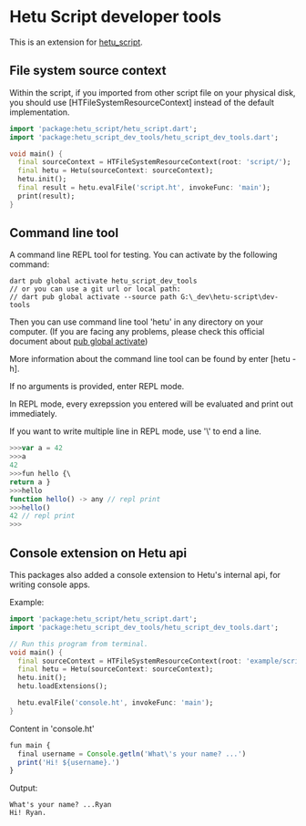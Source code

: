 # Hetu Script developer tools

This is an extension for [hetu_script](https://pub.dev/packages/hetu_script).

## File system source context

Within the script, if you imported from other script file on your physical disk, you should use [HTFileSystemResourceContext] instead of the default implementation.

```dart
import 'package:hetu_script/hetu_script.dart';
import 'package:hetu_script_dev_tools/hetu_script_dev_tools.dart';

void main() {
  final sourceContext = HTFileSystemResourceContext(root: 'script/');
  final hetu = Hetu(sourceContext: sourceContext);
  hetu.init();
  final result = hetu.evalFile('script.ht', invokeFunc: 'main');
  print(result);
}
```

## Command line tool

A command line REPL tool for testing. You can activate by the following command:

```
dart pub global activate hetu_script_dev_tools
// or you can use a git url or local path:
// dart pub global activate --source path G:\_dev\hetu-script\dev-tools
```

Then you can use command line tool 'hetu' in any directory on your computer. (If you are facing any problems, please check this official document about [pub global activate](https://dart.dev/tools/pub/cmd/pub-global))

More information about the command line tool can be found by enter [hetu -h].

If no arguments is provided, enter REPL mode.

In REPL mode, every exrepssion you entered will be evaluated and print out immediately.

If you want to write multiple line in REPL mode, use '\\' to end a line.

```typescript
>>>var a = 42
>>>a
42
>>>fun hello {\
return a }
>>>hello
function hello() -> any // repl print
>>>hello()
42 // repl print
>>>
```

## Console extension on Hetu api

This packages also added a console extension to Hetu's internal api, for writing console apps.

Example:

```dart
import 'package:hetu_script/hetu_script.dart';
import 'package:hetu_script_dev_tools/hetu_script_dev_tools.dart';

// Run this program from terminal.
void main() {
  final sourceContext = HTFileSystemResourceContext(root: 'example/script');
  final hetu = Hetu(sourceContext: sourceContext);
  hetu.init();
  hetu.loadExtensions();

  hetu.evalFile('console.ht', invokeFunc: 'main');
}
```

Content in 'console.ht'

```javascript
fun main {
  final username = Console.getln('What\'s your name? ...')
  print('Hi! ${username}.')
}
```

Output:

```
What's your name? ...Ryan
Hi! Ryan.
```
